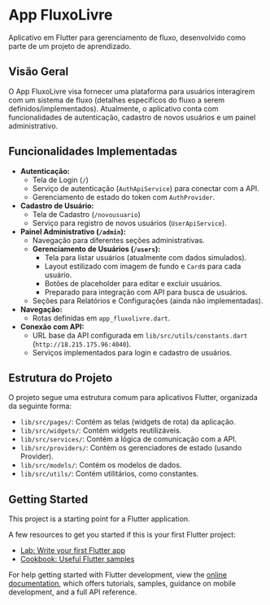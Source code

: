 # App FluxoLivre

Aplicativo em Flutter para gerenciamento de fluxo, desenvolvido como parte de um projeto de aprendizado.

## Visão Geral

O App FluxoLivre visa fornecer uma plataforma para usuários interagirem com um sistema de fluxo (detalhes específicos do fluxo a serem definidos/implementados). Atualmente, o aplicativo conta com funcionalidades de autenticação, cadastro de novos usuários e um painel administrativo.

## Funcionalidades Implementadas

*   **Autenticação:**
    *   Tela de Login (`/`)
    *   Serviço de autenticação (`AuthApiService`) para conectar com a API.
    *   Gerenciamento de estado do token com `AuthProvider`.
*   **Cadastro de Usuário:**
    *   Tela de Cadastro (`/novousuario`)
    *   Serviço para registro de novos usuários (`UserApiService`).
*   **Painel Administrativo (`/admin`):**
    *   Navegação para diferentes seções administrativas.
    *   **Gerenciamento de Usuários (`/users`):**
        *   Tela para listar usuários (atualmente com dados simulados).
        *   Layout estilizado com imagem de fundo e `Card`s para cada usuário.
        *   Botões de placeholder para editar e excluir usuários.
        *   Preparado para integração com API para busca de usuários.
    *   Seções para Relatórios e Configurações (ainda não implementadas).
*   **Navegação:**
    *   Rotas definidas em `app_fluxolivre.dart`.
*   **Conexão com API:**
    *   URL base da API configurada em `lib/src/utils/constants.dart` (`http://18.215.175.96:4040`).
    *   Serviços implementados para login e cadastro de usuários.

## Estrutura do Projeto

O projeto segue uma estrutura comum para aplicativos Flutter, organizada da seguinte forma:

*   `lib/src/pages/`: Contém as telas (widgets de rota) da aplicação.
*   `lib/src/widgets/`: Contém widgets reutilizáveis.
*   `lib/src/services/`: Contém a lógica de comunicação com a API.
*   `lib/src/providers/`: Contém os gerenciadores de estado (usando Provider).
*   `lib/src/models/`: Contém os modelos de dados.
*   `lib/src/utils/`: Contém utilitários, como constantes.

## Getting Started

This project is a starting point for a Flutter application.

A few resources to get you started if this is your first Flutter project:

- [Lab: Write your first Flutter app](https://docs.flutter.dev/get-started/codelab)
- [Cookbook: Useful Flutter samples](https://docs.flutter.dev/cookbook)

For help getting started with Flutter development, view the
[online documentation](https://docs.flutter.dev/), which offers tutorials,
samples, guidance on mobile development, and a full API reference.
